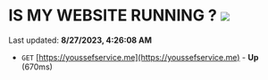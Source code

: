 # IS MY WEBSITE RUNNING ? [![](https://img.shields.io/static/v1?label=Sponsor&message=%E2%9D%A4&logo=GitHub&color=%23fe8e86)](https://github.com/sponsors/<username>)

Last updated: **8/27/2023, 4:26:08 AM**

- `GET` [https://youssefservice.me](https://youssefservice.me) - **Up** (670ms)
